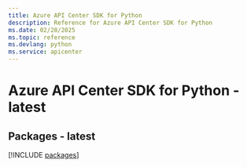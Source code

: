 ```yaml
---
title: Azure API Center SDK for Python
description: Reference for Azure API Center SDK for Python
ms.date: 02/28/2025
ms.topic: reference
ms.devlang: python
ms.service: apicenter
---
```

# Azure API Center SDK for Python - latest
## Packages - latest
[!INCLUDE [packages](api-center-index.md)]